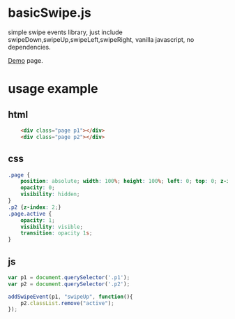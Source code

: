 # basicSwipe.js
simple swipe events library, just include swipeDown,swipeUp,swipeLeft,swipeRight, vanilla javascript, no dependencies.

[Demo](https://taosapp.github.io/basicSwipe.js/) page.

# usage example

## html
```html
    <div class="page p1"></div>
    <div class="page p2"></div>
```

## css

```css
.page {
    position: absolute; width: 100%; height: 100%; left: 0; top: 0; z-index: 1;
    opacity: 0;
    visibility: hidden;
}
.p2 {z-index: 2;}
.page.active {
    opacity: 1;
    visibility: visible;
    transition: opacity 1s;
}
```

## js

```javascript
var p1 = document.querySelector('.p1');
var p2 = document.querySelector('.p2');

addSwipeEvent(p1, "swipeUp", function(){
    p2.classList.remove("active");
});
```